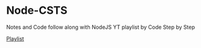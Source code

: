 # Node-CSTS

Notes and Code follow along with NodeJS YT playlist by Code Step by Step 

[Playlist](https://www.youtube.com/playlist?list=PL8p2I9GklV456iofeMKReMTvWLr7Ki9At)
